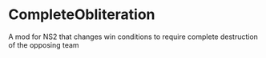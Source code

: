 # CompleteObliteration
A mod for NS2 that changes win conditions to require complete destruction of the opposing team
